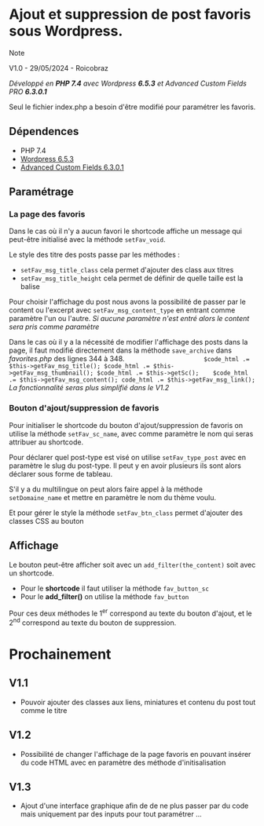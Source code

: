 # Ajout et suppression de post favoris sous Wordpress.
> [!NOTE]
> V1.0 - 
> 29/05/2024 - 
> Roicobraz

_Développé en **PHP 7.4** avec Wordpress **6.5.3** et Advanced Custom Fields PRO **6.3.0.1**_

Seul le fichier index.php a besoin d'être modifié pour paramétrer les favoris.

## Dépendences
- PHP 7.4
- [Wordpress 6.5.3](https://fr.wordpress.org/download/releases/)
- [Advanced Custom Fields 6.3.0.1](https://www.advancedcustomfields.com/)

## Paramétrage 
### La page des favoris
Dans le cas où il n'y a aucun favori le shortcode affiche un message qui peut-être initialisé avec la méthode ``setFav_void``.

Le style des titre des posts passe par les méthodes : 
- ``setFav_msg_title_class`` cela permet d'ajouter des class aux titres
- ``setFav_msg_title_height`` cela permet de définir de quelle taille est la balise <hx>

Pour choisir l'affichage du post nous avons la possibilité de passer par le content ou l'excerpt avec ``setFav_msg_content_type`` en entrant comme paramètre l'un ou l'autre. 
_Si aucune paramètre n'est entré alors le content sera pris comme paramètre_

Dans le cas où il y a la nécessité de modifier l'affichage des posts dans la page, il faut modifié directement dans la méthode ``save_archive`` dans _favorites.php_ des lignes 344 à 348.
``						
$code_html .= $this->getFav_msg_title();
$code_html .= $this->getFav_msg_thumbnail();
$code_html .= $this->getSc();	
$code_html .= $this->getFav_msg_content();
code_html .= $this->getFav_msg_link();
``
_La fonctionnalité seras plus simplifié dans le V1.2_

### Bouton d'ajout/suppression de favoris
Pour initialiser le shortcode du bouton d'ajout/suppression de favoris on utilise la méthode ``setFav_sc_name``, avec comme paramètre le nom qui seras attribuer au shortcode.

Pour déclarer quel post-type est visé on utilise ``setFav_type_post`` avec en paramètre le slug du post-type.
Il peut y en avoir plusieurs ils sont alors déclarer sous forme de tableau.

S'il y a du multilingue on peut alors faire appel à la méthode ``setDomaine_name`` et mettre en paramètre le nom du thème voulu.

Et pour gérer le style la méthode ``setFav_btn_class`` permet d'ajouter des classes CSS au bouton

## Affichage
Le bouton peut-être afficher soit avec un ``add_filter(the_content)`` soit avec un shortcode.

- Pour le **shortcode** il faut utiliser la méthode ``fav_button_sc``
- Pour le **add_filter()** on utilise la méthode ``fav_button``

Pour ces deux méthodes le 1<sup>er</sup> correspond au texte du bouton d'ajout, et le 2<sup>nd</sup> correspond au texte du bouton de suppression.


# Prochainement
## V1.1
- Pouvoir ajouter des classes aux liens, miniatures et contenu du post tout comme le titre
## V1.2
- Possibilité de changer l'affichage de la page favoris en pouvant insérer du code HTML avec en paramètre des méthode d'initisalisation
## V1.3
- Ajout d'une interface graphique afin de de ne plus passer par du code mais uniquement par des inputs pour tout paramétrer
...